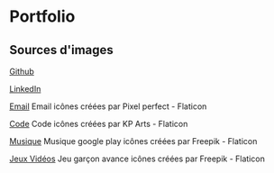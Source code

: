 # Portfolio

## Sources d'images
[Github](https://github.com/logos)

[LinkedIn](https://www.linkedin.com/in/your-profile/)

[Email](https://www.flaticon.com/fr/icones-gratuites/email) Email icônes créées par Pixel perfect - Flaticon

[Code](https://www.flaticon.com/fr/icones-gratuites/code) Code icônes créées par KP Arts - Flaticon

[Musique](https://www.flaticon.com/fr/icones-gratuites/musique-google-play)
 Musique google play icônes créées par Freepik - Flaticon

[Jeux Vidéos](https://www.flaticon.com/fr/icones-gratuites/jeu-garcon-avance) Jeu garçon avance icônes créées par Freepik - Flaticon</a>
